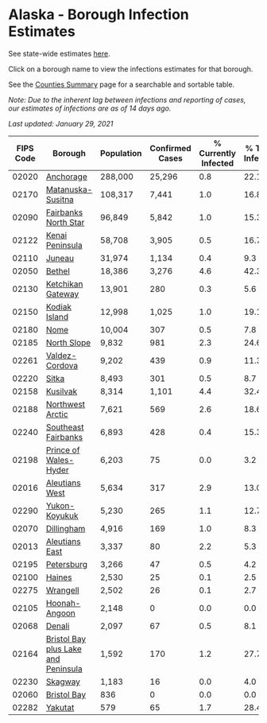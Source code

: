 # Alaska - Borough Infection Estimates

See state-wide estimates [here](/infections/us-ak).

Click on a borough name to view the infections estimates for that borough.

See the [Counties Summary](/infections/summary-counties) page for a searchable and sortable table.

*Note: Due to the inherent lag between infections and reporting of cases, our estimates of infections are as of 14 days ago.*

*Last updated: January 29, 2021*

|   FIPS Code |                                                                    Borough |   Population |   Confirmed Cases |   % Currently Infected |   % Total Infected |
|-------------|----------------------------------------------------------------------------|--------------|-------------------|------------------------|--------------------|
|       02020 |                                                     [Anchorage](anchorage) |      288,000 |            25,296 |                    0.8 |               22.1 |
|       02170 |                                     [Matanuska-Susitna](matanuska-susitna) |      108,317 |             7,441 |                    1.0 |               16.8 |
|       02090 |                               [Fairbanks North Star](fairbanks-north-star) |       96,849 |             5,842 |                    1.0 |               15.3 |
|       02122 |                                         [Kenai Peninsula](kenai-peninsula) |       58,708 |             3,905 |                    0.5 |               16.7 |
|       02110 |                                                           [Juneau](juneau) |       31,974 |             1,134 |                    0.4 |                9.3 |
|       02050 |                                                           [Bethel](bethel) |       18,386 |             3,276 |                    4.6 |               42.3 |
|       02130 |                                     [Ketchikan Gateway](ketchikan-gateway) |       13,901 |               280 |                    0.3 |                5.6 |
|       02150 |                                             [Kodiak Island](kodiak-island) |       12,998 |             1,025 |                    1.0 |               19.1 |
|       02180 |                                                               [Nome](nome) |       10,004 |               307 |                    0.5 |                7.8 |
|       02185 |                                                 [North Slope](north-slope) |        9,832 |               981 |                    2.3 |               24.6 |
|       02261 |                                           [Valdez-Cordova](valdez-cordova) |        9,202 |               439 |                    0.9 |               11.3 |
|       02220 |                                                             [Sitka](sitka) |        8,493 |               301 |                    0.5 |                8.7 |
|       02158 |                                                       [Kusilvak](kusilvak) |        8,314 |             1,101 |                    4.4 |               32.4 |
|       02188 |                                       [Northwest Arctic](northwest-arctic) |        7,621 |               569 |                    2.6 |               18.6 |
|       02240 |                                 [Southeast Fairbanks](southeast-fairbanks) |        6,893 |               428 |                    0.4 |               15.3 |
|       02198 |                             [Prince of Wales-Hyder](prince-of-wales-hyder) |        6,203 |                75 |                    0.0 |                3.2 |
|       02016 |                                           [Aleutians West](aleutians-west) |        5,634 |               317 |                    2.9 |               13.0 |
|       02290 |                                             [Yukon-Koyukuk](yukon-koyukuk) |        5,230 |               265 |                    1.1 |               12.7 |
|       02070 |                                                   [Dillingham](dillingham) |        4,916 |               169 |                    1.0 |                8.3 |
|       02013 |                                           [Aleutians East](aleutians-east) |        3,337 |                80 |                    2.2 |                5.3 |
|       02195 |                                                   [Petersburg](petersburg) |        3,266 |                47 |                    0.5 |                4.2 |
|       02100 |                                                           [Haines](haines) |        2,530 |                25 |                    0.1 |                2.5 |
|       02275 |                                                       [Wrangell](wrangell) |        2,502 |                26 |                    0.1 |                2.7 |
|       02105 |                                             [Hoonah-Angoon](hoonah-angoon) |        2,148 |                 0 |                    0.0 |                0.0 |
|       02068 |                                                           [Denali](denali) |        2,097 |                67 |                    0.5 |                8.1 |
|       02164 | [Bristol Bay plus Lake and Peninsula](bristol-bay-plus-lake-and-peninsula) |        1,592 |               170 |                    1.2 |               27.7 |
|       02230 |                                                         [Skagway](skagway) |        1,183 |                16 |                    0.0 |                4.0 |
|       02060 |                                                 [Bristol Bay](bristol-bay) |          836 |                 0 |                    0.0 |                0.0 |
|       02282 |                                                         [Yakutat](yakutat) |          579 |                65 |                    1.7 |               28.4 |